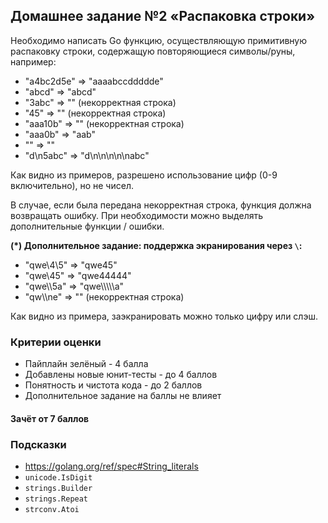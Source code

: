 ## Домашнее задание №2 «Распаковка строки»

Необходимо написать Go функцию, осуществляющую примитивную распаковку строки,
содержащую повторяющиеся символы/руны, например:
* "a4bc2d5e" => "aaaabccddddde"
* "abcd" => "abcd"
* "3abc" => "" (некорректная строка)
* "45" => "" (некорректная строка)
* "aaa10b" => "" (некорректная строка)
* "aaa0b" => "aab"
* "" => ""
* "d\n5abc" => "d\n\n\n\n\nabc"

Как видно из примеров, разрешено использование цифр (0-9 включительно), но не чисел.

В случае, если была передана некорректная строка, функция должна возвращать ошибку.
При необходимости можно выделять дополнительные функции / ошибки.

**(*) Дополнительное задание: поддержка экранирования через `\`:**
* "qwe\4\5" => "qwe45"
* "qwe\45" => "qwe44444"
* "qwe\\\5a" => "qwe\\\\\\\\\\a"
* "qw\\\ne" => "" (некорректная строка)

Как видно из примера, заэкранировать можно только цифру или слэш.

### Критерии оценки
- Пайплайн зелёный - 4 балла
- Добавлены новые юнит-тесты - до 4 баллов
- Понятность и чистота кода - до 2 баллов
- Дополнительное задание на баллы не влияет

#### Зачёт от 7 баллов

### Подсказки
- https://golang.org/ref/spec#String_literals
- `unicode.IsDigit`
- `strings.Builder`
- `strings.Repeat`
- `strconv.Atoi`
